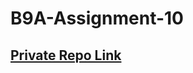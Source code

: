 # B9A-Assignment-10

## [ Private Repo Link](https://classroom.github.com/a/6JnxJTKO)

<!-- Click here for the private repo: [https://classroom.github.com/a/6JnxJTKO](https://classroom.github.com/a/6JnxJTKO) -->
